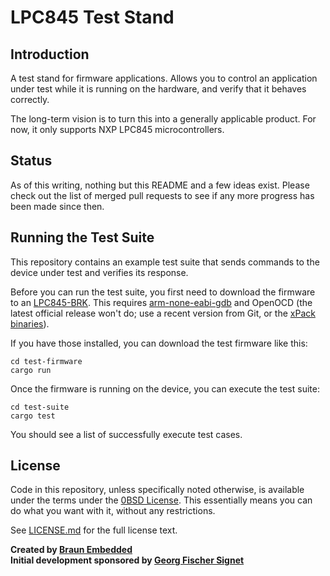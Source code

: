 # LPC845 Test Stand

## Introduction

A test stand for firmware applications. Allows you to control an application under test while it is running on the hardware, and verify that it behaves correctly.

The long-term vision is to turn this into a generally applicable product. For now, it only supports NXP LPC845 microcontrollers.


## Status

As of this writing, nothing but this README and a few ideas exist. Please check out the list of merged pull requests to see if any more progress has been made since then.


## Running the Test Suite

This repository contains an example test suite that sends commands to the device under test and verifies its response.

Before you can run the test suite, you first need to download the firmware to an [LPC845-BRK]. This requires [arm-none-eabi-gdb] and OpenOCD (the latest official release won't do; use a recent version from Git, or the [xPack binaries]).

If you have those installed, you can download the test firmware like this:

```
cd test-firmware
cargo run
```

Once the firmware is running on the device, you can execute the test suite:

```
cd test-suite
cargo test
```

You should see a list of successfully execute test cases.

[LPC845-BRK]: https://www.nxp.com/products/processors-and-microcontrollers/arm-microcontrollers/general-purpose-mcus/lpc800-cortex-m0-plus-/lpc845-breakout-board-for-lpc84x-family-mcus:LPC845-BRK
[xPack binaries]: https://github.com/xpack-dev-tools/openocd-xpack/releases/
[arm-none-eabi-gdb]: https://developer.arm.com/tools-and-software/open-source-software/developer-tools/gnu-toolchain/gnu-rm/downloads


## License

Code in this repository, unless specifically noted otherwise, is available under the terms under the [0BSD License]. This essentially means you can do what you want with it, without any restrictions.

See [LICENSE.md] for the full license text.

[0BSD License]: https://opensource.org/licenses/0BSD
[LICENSE.md]: LICENSE.md

**Created by [Braun Embedded](https://braun-embedded.com/)** <br />
**Initial development sponsored by [Georg Fischer Signet](http://www.gfsignet.com/)**
